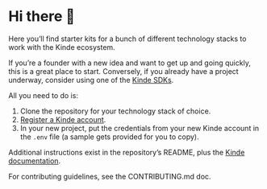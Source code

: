 # Hi there 👋

Here you’ll find starter kits for a bunch of different technology stacks to work with the Kinde ecosystem.

If you’re a founder with a new idea and want to get up and going quickly, this is a great place to start. Conversely, if you already have a project underway, consider using one of the [Kinde SDKs](https://github.com/kinde-starter-kits).

All you need to do is:

1. Clone the repository for your technology stack of choice.
2. [Register a Kinde account](https://app.kinde.com/auth/cx/_:nav&m:register&lid:ac4bc3ac-3511-4600-9ab7-e3c55bf172af).
3. In your new project, put the credentials from your new Kinde account in the `.env` file (a sample gets provided for you to copy).

Additional instructions exist in the repository’s README, plus the [Kinde documentation](https://kinde.com/docs).

For contributing guidelines, see the CONTRIBUTING.md doc.
